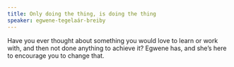 ```yaml
---
title: Only doing the thing, is doing the thing
speaker: egwene-tegelaár-breiby
---
```


Have you ever thought about something you would love to learn or work with, and then not done anything to achieve it? Egwene has, and she’s here to encourage you to change that.
